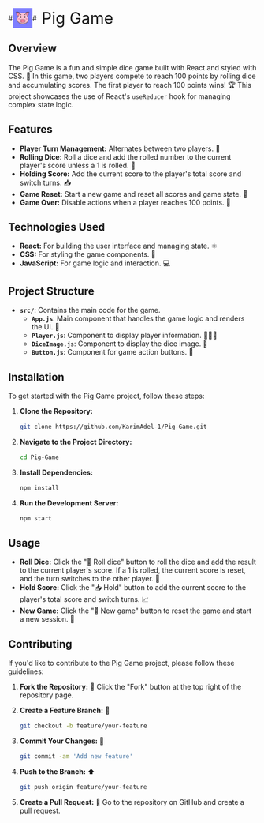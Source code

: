 <div style="display: flex; align-items: center;">
  #<img src="./public/image.png" alt="Icon" style="width: 40px;"/>
  #<span style="font-size: 2rem; margin-left: 10px;">Pig Game</span>
</div>

## Overview

The Pig Game is a fun and simple dice game built with React and styled with CSS. 🎨 In this game, two players compete to reach 100 points by rolling dice and accumulating scores. The first player to reach 100 points wins! 🏆 This project showcases the use of React's `useReducer` hook for managing complex state logic.

## Features

- **Player Turn Management:** Alternates between two players. 🔄
- **Rolling Dice:** Roll a dice and add the rolled number to the current player's score unless a 1 is rolled. 🎲
- **Holding Score:** Add the current score to the player's total score and switch turns. 📥
- **Game Reset:** Start a new game and reset all scores and game state. 🔄
- **Game Over:** Disable actions when a player reaches 100 points. 🚫

## Technologies Used

- **React:** For building the user interface and managing state. ⚛️
- **CSS:** For styling the game components. 🎨
- **JavaScript:** For game logic and interaction. 💻

## Project Structure

- **`src/`**: Contains the main code for the game.
  - **`App.js`**: Main component that handles the game logic and renders the UI. 🧩
  - **`Player.js`**: Component to display player information. 🧑‍🤝‍🧑
  - **`DiceImage.js`**: Component to display the dice image. 🎲
  - **`Button.js`**: Component for game action buttons. 🔘

## Installation

To get started with the Pig Game project, follow these steps:

1. **Clone the Repository:**

   ```bash
   git clone https://github.com/KarimAdel-1/Pig-Game.git
   ```

2. **Navigate to the Project Directory:**

   ```bash
   cd Pig-Game
   ```

3. **Install Dependencies:**

   ```bash
   npm install
   ```

4. **Run the Development Server:**

   ```bash
   npm start
   ```

## Usage

- **Roll Dice:** Click the "🎲 Roll dice" button to roll the dice and add the result to the current player's score. If a 1 is rolled, the current score is reset, and the turn switches to the other player. 🔄
- **Hold Score:** Click the "📥 Hold" button to add the current score to the player's total score and switch turns. 📈
- **New Game:** Click the "🔄 New game" button to reset the game and start a new session. 🎉

## Contributing

If you'd like to contribute to the Pig Game project, please follow these guidelines:

1. **Fork the Repository:** 🍴
   Click the "Fork" button at the top right of the repository page.

2. **Create a Feature Branch:** 🌱

   ```bash
   git checkout -b feature/your-feature
   ```

3. **Commit Your Changes:** 💾

   ```bash
   git commit -am 'Add new feature'
   ```

4. **Push to the Branch:** ⬆️

   ```bash
   git push origin feature/your-feature
   ```

5. **Create a Pull Request:** 🔄
   Go to the repository on GitHub and create a pull request.
